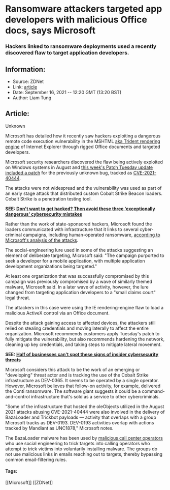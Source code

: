 # Ransomware attackers targeted app developers with malicious Office docs, says Microsoft
### Hackers linked to ransomware deployments used a recently discovered flaw to target application developers.

## Information:
+ Source: ZDNet
+ Link: [article](https://www.zdnet.com/article/ransomware-attackers-targeted-app-developers-with-specially-crafted-office-docs-says-microsoft/)
+ Date: September 16, 2021 -- 12:20 GMT (13:20 BST)
+ Author: Liam Tung


## Article:
Unknown

Microsoft has detailed how it recently saw hackers exploiting a dangerous remote code execution vulnerability in the MSHTML [aka Trident rendering engine](https://www.zdnet.com/article/microsoft-to-make-rendering-engine-changes-with-spartan-ie-in-windows-10/) of Internet Explorer through rigged Office documents and targeted developers.

Microsoft security researchers discovered the flaw being actively exploited on Windows systems in August and [this week's Patch Tuesday update included a patch](https://www.zdnet.com/article/microsoft-september-2021-patch-tuesday-remote-code-execution-flaws-in-mshtml-open-management-fixed/) for the previously unknown bug, tracked as [CVE-2021-40444](https://msrc.microsoft.com/update-guide/vulnerability/CVE-2021-40444).  


The attacks were not widespread and the vulnerability was used as part of an early stage attack that distributed custom Cobalt Strike Beacon loaders. Cobalt Strike is a penetration testing tool. 

**SEE:** [**Don't want to get hacked? Then avoid these three 'exceptionally dangerous' cybersecurity mistakes**](https://www.zdnet.com/article/dont-want-to-get-hacked-then-avoid-these-three-exceptionally-dangerous-cybersecurity-mistakes/)

Rather than the work of state-sponsored hackers, Microsoft found the loaders communicated with infrastructure that it links to several cyber-criminal campaigns, including human-operated ransomware, [according to Microsoft's analysis of the attacks](https://www.microsoft.com/security/blog/2021/09/15/analyzing-attacks-that-exploit-the-mshtml-cve-2021-40444-vulnerability/). 

The social-engineering lure used in some of the attacks suggesting an element of deliberate targeting, Microsoft said: "The campaign purported to seek a developer for a mobile application, with multiple application development organizations being targeted." 

At least one organization that was successfully compromised by this campaign was previously compromised by a wave of similarly themed malware, Microsoft said. In a later wave of activity, however, the lure changed from targeting application developers to a "small claims court" legal threat.






The attackers in this case were using the IE rendering-engine flaw to load a malicious ActiveX control via an Office document. 

Despite the attack gaining access to affected devices, the attackers still relied on stealing credentials and moving laterally to affect the entire organization. Microsoft recommends customers apply Tuesday's patch to fully mitigate the vulnerability, but also recommends hardening the network, cleaning up key credentials, and taking steps to mitigate lateral movement. 

**SEE:** [**Half of businesses can't spot these signs of insider cybersecurity threats**](https://www.zdnet.com/article/half-of-businesses-cant-spot-these-signs-of-insider-cybersecurity-threats/)

Microsoft considers this attack to be the work of an emerging or "developing" threat actor and is tracking the use of the Cobalt Strike infrastructure as DEV-0365. It seems to be operated by a single operator. However, Microsoft believes that follow-on activity, for example, delivered the Conti ransomware. The software giant suggests it could be a command-and-control infrastructure that's sold as a service to other cybercriminals. 

"Some of the infrastructure that hosted the oleObjects utilized in the August 2021 attacks abusing CVE-2021-40444 were also involved in the delivery of BazaLoader and Trickbot payloads — activity that overlaps with a group Microsoft tracks as DEV-0193. DEV-0193 activities overlap with actions tracked by Mandiant as UNC1878," Microsoft notes. 

The BazaLoader malware has been used by [malicious call center operators](https://www.zdnet.com/article/microsoft-warns-these-attackers-can-go-from-first-contact-to-launching-ransomware-in-just-48-hours/) who use social engineering to trick targets into calling operators who attempt to trick victims into voluntarily installing malware. The groups do not use malicious links in emails reaching out to targets, thereby bypassing common email-filtering rules.





#### Tags:
[[Microsoft]] [[ZDNet]]
